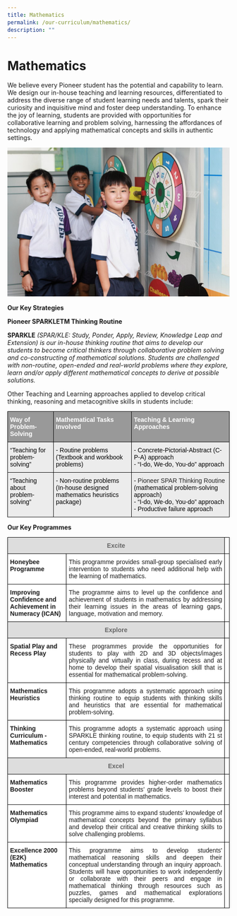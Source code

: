 ```yaml
---
title: Mathematics
permalink: /our-curriculum/mathematics/
description: ""
---
```

# Mathematics 

We believe every Pioneer student has the potential and capability to learn.  We design our in-house teaching and learning resources, differentiated to address the diverse range of student learning needs and talents, spark their curiosity and inquisitive mind and foster deep understanding. To enhance the joy of learning, students are provided with opportunities for collaborative learning and problem solving, harnessing the affordances of technology and applying mathematical concepts and skills in authentic settings.  

![](/images/Mathematics.jpg)

**Our Key Strategies**

**Pioneer SPARKLETM Thinking Routine**

**SPARKLE** *(SPAR/KLE: Study, Ponder, Apply, Review, Knowledge Leap and Extension) is our in-house thinking routine that aims to develop our students to become critical thinkers through collaborative problem solving and co-constructing of mathematical solutions.  Students are challenged with non-routine, open-ended and real-world problems where they explore, learn and/or apply different mathematical concepts to derive at possible solutions.*

Other Teaching and Learning approaches applied to develop critical thinking, reasoning and metacognitive skills in students include:

<style type="text/css">
.tg  {border-collapse:collapse;border-spacing:0;}
.tg td{border-color:black;border-style:solid;border-width:1px;font-family:Arial, sans-serif;font-size:14px;
  overflow:hidden;padding:10px 5px;word-break:normal;}
.tg th{border-color:black;border-style:solid;border-width:1px;font-family:Arial, sans-serif;font-size:14px;
  font-weight:normal;overflow:hidden;padding:10px 5px;word-break:normal;}
.tg .tg-emg8{background-color:#ECECEC;color:#222;text-align:left;vertical-align:top}
.tg .tg-2hhi{background-color:#999;color:#FFF;font-weight:bold;text-align:left;vertical-align:top}
</style>
<table class="tg">
<thead>
  <tr>
    <th class="tg-2hhi">Way of Problem-Solving</th>
    <th class="tg-2hhi">Mathematical Tasks Involved</th>
    <th class="tg-2hhi">Teaching &amp; Learning Approaches</th>
  </tr>
</thead>
<tbody>
  <tr>
    <td class="tg-emg8"><span style="font-weight:300;color:#000">“Teaching for </span><br><span style="font-weight:300;color:#000">problem-solving”</span></td>
    <td class="tg-emg8"><span style="font-weight:300;color:#000">- Routine problems </span><br><span style="font-weight:300;color:#000">(Textbook and workbook problems)</span></td>
    <td class="tg-emg8"><span style="font-weight:300;color:#000">- Concrete-Pictorial-Abstract (C-P-A) approach</span><br><span style="font-weight:300;color:#000">- “I-do, We-do, You-do” approach</span></td>
  </tr>
  <tr>
    <td class="tg-emg8"><span style="font-weight:300;color:#000">“Teaching about </span><br><span style="font-weight:300;color:#000">problem-solving”</span></td>
    <td class="tg-emg8"><span style="font-weight:300;color:#000">- Non-routine problems</span><br><span style="font-weight:300;color:#000">(In-house designed mathematics heuristics package)</span></td>
    <td class="tg-emg8"><span style="font-weight:300;color:#000">-</span> Pioneer SPAR Thinking Routine <span style="font-weight:300;color:#000">(mathematical problem-solving approach)</span><br><span style="font-weight:300;color:#000">- “I-do, We-do, You-do” approach</span><br><span style="font-weight:300;color:#000">- Productive failure approach</span></td>
  </tr>
</tbody>
</table>

**Our Key Programmes**

<style type="text/css">
.tg  {border-collapse:collapse;border-spacing:0;}
.tg td{border-color:black;border-style:solid;border-width:1px;font-family:Arial, sans-serif;font-size:14px;
  overflow:hidden;padding:10px 5px;word-break:normal;}
.tg th{border-color:black;border-style:solid;border-width:1px;font-family:Arial, sans-serif;font-size:14px;
  font-weight:normal;overflow:hidden;padding:10px 5px;word-break:normal;}
.tg .tg-a4yv{background-color:#DDD;color:#666;font-weight:bold;text-align:center;vertical-align:top}
.tg .tg-0lax{text-align:left;vertical-align:top}
.tg .tg-dgl5{background-color:#FFF;font-weight:bold;text-align:left;vertical-align:top}
.tg .tg-ktyi{background-color:#FFF;text-align:left;vertical-align:top}
</style>
<table class="tg">
<thead>
  <tr>
    <th class="tg-a4yv" colspan="2">Excite</th>
    <th class="tg-0lax"></th>
  </tr>
</thead>
<tbody>
  <tr>
    <td class="tg-dgl5">Honeybee Programme</td>
    <td class="tg-ktyi" style="text-align:Justify">This programme provides small-group specialised early intervention to students who need additional help with the learning of mathematics.</td>
    <td class="tg-0lax"></td>
  </tr>
  <tr>
    <td class="tg-dgl5">Improving Confidence and Achievement in Numeracy (ICAN)</td>
    <td class="tg-ktyi" style="text-align:Justify">The programme aims to level up the confidence and achievement of students in mathematics by addressing their learning issues in the areas of learning gaps, language, motivation and memory.</td>
    <td class="tg-0lax"></td>
  </tr>
  <tr>
    <td class="tg-a4yv" colspan="2">Explore</td>
    <td class="tg-0lax"></td>
  </tr>
  <tr>
    <td class="tg-dgl5">Spatial Play and Recess Play</td>
    <td class="tg-ktyi" style="text-align:Justify">These programmes provide the opportunities for students to play with 2D and 3D objects/images physically and virtually in class, during recess and at home to develop their spatial visualisation skill that is essential for mathematical problem-solving.</td>
    <td class="tg-0lax"></td>
  </tr>
  <tr>
    <td class="tg-dgl5">Mathematics Heuristics</td>
    <td class="tg-ktyi" style="text-align:Justify">This programme adopts a systematic approach using thinking routine to equip students with thinking skills and heuristics that are essential for mathematical problem-solving.</td>
    <td class="tg-0lax"></td>
  </tr>
  <tr>
    <td class="tg-dgl5">Thinking Curriculum - Mathematics</td>
    <td class="tg-ktyi" style="text-align:Justify">This programme adopts a systematic approach using SPARKLE thinking routine, to equip students with 21 st  century competencies through collaborative solving of open-ended, real-world problems.</td>
    <td class="tg-0lax"></td>
  </tr>
  <tr>
    <td class="tg-a4yv" colspan="2">Excel</td>
    <td class="tg-0lax"></td>
  </tr>
  <tr>
    <td class="tg-dgl5">Mathematics Booster</td>
    <td class="tg-ktyi" style="text-align:Justify">This programme provides higher-order mathematics problems beyond students’ grade levels to boost their interest and potential in mathematics.</td>
    <td class="tg-0lax"></td>
  </tr>
  <tr>
    <td class="tg-dgl5">Mathematics Olympiad</td>
    <td class="tg-ktyi" style="text-align:Justify">This programme aims to expand students’ knowledge of mathematical concepts beyond the primary syllabus and develop their critical and creative thinking skills to solve challenging problems.</td>
    <td class="tg-0lax"></td>
  </tr>
  <tr>
    <td class="tg-dgl5">Excellence 2000 (E2K) Mathematics</td>
    <td class="tg-ktyi" style="text-align:Justify">This programme aims to develop students' mathematical reasoning skills and deepen their conceptual understanding through an inquiry approach. Students will have opportunities to work independently or collaborate with their peers and engage in mathematical thinking through resources such as puzzles, games and mathematical explorations specially designed for this programme.</td>
    <td class="tg-0lax"></td>
  </tr>
</tbody>
</table>